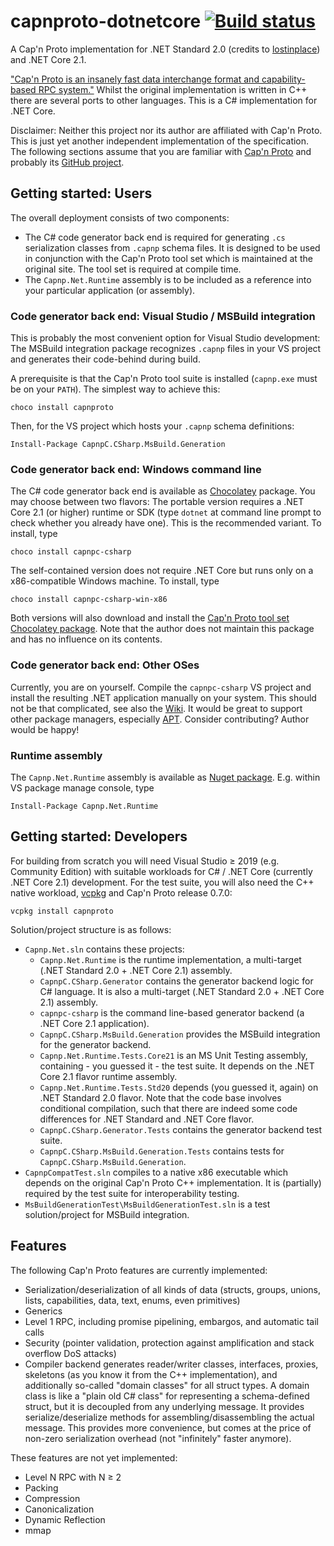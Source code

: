 # capnproto-dotnetcore [![Build status](https://ci.appveyor.com/api/projects/status/tx4jjl2etiqve2xg/branch/master?svg=true)](https://ci.appveyor.com/project/c80k/capnproto-dotnetcore/branch/master)

A Cap'n Proto implementation for .NET Standard 2.0 (credits to [lostinplace](https://github.com/lostinplace)) and .NET Core 2.1.

["Cap'n Proto is an insanely fast data interchange format and capability-based RPC system."](https://capnproto.org/) Whilst the original implementation is written in C++ there are several ports to other languages. This is a C# implementation for .NET Core.

Disclaimer: Neither this project nor its author are affiliated with Cap'n Proto. This is just yet another independent implementation of the specification. The following sections assume that you are familiar with [Cap'n Proto](https://capnproto.org/) and probably its [GitHub project](https://github.com/capnproto/capnproto).

## Getting started: Users

The overall deployment consists of two components:
- The C# code generator back end is required for generating `.cs` serialization classes from `.capnp` schema files. It is designed to be used in conjunction with the Cap'n Proto tool set which is maintained at the original site. The tool set is required at compile time.
- The `Capnp.Net.Runtime` assembly is to be included as a reference into your particular application (or assembly).

### Code generator back end: Visual Studio / MSBuild integration

This is probably the most convenient option for Visual Studio development: The MSBuild integration package recognizes `.capnp` files in your VS project and generates their code-behind during build.

A prerequisite is that the Cap'n Proto tool suite is installed (`capnp.exe` must be on your `PATH`). The simplest way to achieve this:
```
choco install capnproto
```

Then, for the VS project which hosts your `.capnp` schema definitions:

```
Install-Package CapnpC.CSharp.MsBuild.Generation
```

### Code generator back end: Windows command line

The C# code generator back end is available as [Chocolatey](https://chocolatey.org/) package. You may choose between two flavors: The portable version requires a .NET Core 2.1 (or higher) runtime or SDK (type `dotnet` at command line prompt to check whether you already have one). This is the recommended variant. To install, type

```
choco install capnpc-csharp
```

The self-contained version does not require .NET Core but runs only on a x86-compatible Windows machine. To install, type

```
choco install capnpc-csharp-win-x86
```

Both versions will also download and install the [Cap'n Proto tool set Chocolatey package](https://www.chocolatey.org/packages/capnproto). Note that the author does not maintain this package and has no influence on its contents.

### Code generator back end: Other OSes

Currently, you are on yourself. Compile the `capnpc-csharp` VS project and install the resulting .NET application manually on your system. This should not be that complicated, see also the [Wiki](https://github.com/c80k/capnproto-dotnetcore/wiki). It would be great to support other package managers, especially [APT](https://wiki.debian.org/Apt). Consider contributing? Author would be happy!

### Runtime assembly

The `Capnp.Net.Runtime` assembly is available as [Nuget package](https://www.nuget.org/packages?q=Capnp.Net.Runtime). E.g. within VS package manage console, type

```
Install-Package Capnp.Net.Runtime
```

## Getting started: Developers

For building from scratch you will need Visual Studio ≥ 2019 (e.g. Community Edition) with suitable workloads for C# / .NET Core (currently .NET Core 2.1) development. For the test suite, you will also need the C++ native workload, [vcpkg](https://github.com/microsoft/vcpkg) and Cap'n Proto release 0.7.0:

```
vcpkg install capnproto
```

Solution/project structure is as follows:
- `Capnp.Net.sln` contains these projects:
  * `Capnp.Net.Runtime` is the runtime implementation, a multi-target (.NET Standard 2.0 + .NET Core 2.1) assembly.
  * `CapnpC.CSharp.Generator` contains the generator backend logic for C# language. It is also a multi-target (.NET Standard 2.0 + .NET Core 2.1) assembly.
  * `capnpc-csharp` is the command line-based generator backend (a .NET Core 2.1 application).
  * `CapnpC.CSharp.MsBuild.Generation` provides the MSBuild integration for the generator backend.
  * `Capnp.Net.Runtime.Tests.Core21` is an MS Unit Testing assembly, containing - you guessed it - the test suite. It depends on the .NET Core 2.1 flavor runtime assembly.
  * `Capnp.Net.Runtime.Tests.Std20` depends (you guessed it, again) on .NET Standard 2.0 flavor. Note that the code base involves conditional compilation, such that there are indeed some code differences for .NET Standard and .NET Core flavor.
  * `CapnpC.CSharp.Generator.Tests` contains the generator backend test suite.
  * `CapnpC.CSharp.MsBuild.Generation.Tests` contains tests for `CapnpC.CSharp.MsBuild.Generation`.
- `CapnpCompatTest.sln` compiles to a native x86 executable which depends on the original Cap'n Proto C++ implementation. It is (partially) required by the test suite for interoperability testing.
- `MsBuildGenerationTest\MsBuildGenerationTest.sln` is a test solution/project for MSBuild integration.

## Features

The following Cap'n Proto features are currently implemented:
- Serialization/deserialization of all kinds of data (structs, groups, unions, lists, capabilities, data, text, enums, even primitives)
- Generics
- Level 1 RPC, including promise pipelining, embargos, and automatic tail calls
- Security (pointer validation, protection against amplification and stack overflow DoS attacks)
- Compiler backend generates reader/writer classes, interfaces, proxies, skeletons (as you know it from the C++ implementation), and additionally so-called "domain classes" for all struct types. A domain class is like a "plain old C# class" for representing a schema-defined struct, but it is decoupled from any underlying message. It provides serialize/deserialize methods for assembling/disassembling the actual message. This provides more convenience, but comes at the price of non-zero serialization overhead (not "infinitely" faster anymore).

These features are not yet implemented:
- Level N RPC with N ≥ 2
- Packing
- Compression
- Canonicalization
- Dynamic Reflection
- mmap
